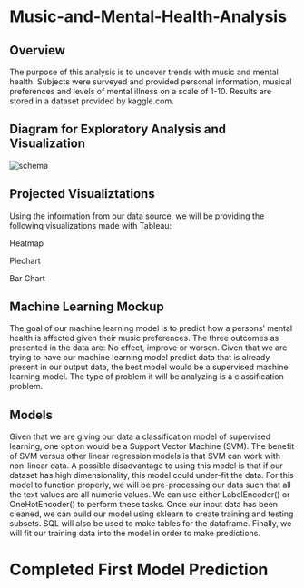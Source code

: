 # Music-and-Mental-Health-Analysis

## Overview

The purpose of this analysis is to uncover trends with music and mental health. Subjects were surveyed and provided personal information, musical preferences and levels of mental illness on a scale of 1-10. Results are stored in a dataset provided by kaggle.com.

## Diagram for Exploratory Analysis and Visualization
![schema](https://github.com/NoelleWright/Music-and-Mental-Health-Analysis/assets/114125836/bff28830-cd77-4774-94c6-e0a57b6949dd)


## Projected Visualiztations

Using the information from our data source, we will be providing the following visualizations made with Tableau:

Heatmap

Piechart

Bar Chart

## Machine Learning Mockup

The goal of our machine learning model is to predict how a persons’ mental health is affected given their music preferences. The three outcomes as presented in the data are: No effect, improve or worsen. Given that we are trying to have our machine learning model predict data that is already present in our output data, the best model would be a supervised machine learning model. The type of problem it will be analyzing is a classification problem.

## Models

Given that we are giving our data a classification model of supervised learning, one option would be a Support Vector Machine (SVM). The benefit of SVM versus other linear regression models is that SVM can work with non-linear data. A possible disadvantage to using this model is that if our dataset has high dimensionality, this model could under-fit the data. For this model to function properly, we will be pre-processing our data such that all the text values are all numeric values. We can use either LabelEncoder() or OneHotEncoder() to perform these tasks. Once our input data has been cleaned, we can build our model using sklearn to create training and testing subsets. SQL will also be used to make tables for the dataframe. Finally, we will fit our training data into the model in order to make predictions.

# Completed First Model Prediction

